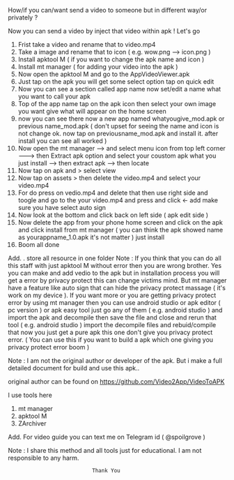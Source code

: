 How/if you can/want send a video to someone but in different way/or privately  ?

Now you can send a video by inject that video within apk ! Let's go

1. Frist take a video and rename that to video.mp4
2. Take a image and rename that to icon ( e.g. wow.png --> icon.png )
3. Install apktool M ( if you want to change the apk name and icon )
4. Install mt manager ( for adding your video into the apk )
5. Now open the apktool M and go to the AppVideoViewer.apk
6. Just tap on the apk you will get some select option tap on quick edit
7. Now you can see a section called app name now set/edit a name what you want to call your apk
8. Top of the app name tap on the apk icon then select your own image you want give what will appear on the home screen
9. now you can see there now a new app named whatyougive_mod.apk or previous name_mod.apk ( don't upset for seeing the name and icon is not  change ok. now tap on previousname_mod.apk and install it. after install you can see all worked )
10. Now open the mt manager --> and select menu icon from top left corner ---> then Extract apk option and select your coustom apk what you just install --> then extract apk --> then locate
11. Now tap on apk and > select view
12. Now tap on assets > then delete the video.mp4 and select your video.mp4
13. For do press on vedio.mp4 and delete that then use right side and toogle and go to the your video.mp4 and press and click <- add make sure you have select auto sign
14. Now look at the bottom and click back on left side ( apk edit side )
15. Now delete the app from your phone home screen and click on the apk and click install  from mt manager ( you can think the apk showed name as yourappname_1.0.apk it's not matter ) just install
16. Boom all done



Add. . store all resource in one folder
Note : If you think that you can do all this staff with just apktool M without error then you are wrong brother. Yes you can make and add vedio to the apk but in installation process you will get a error by privacy protect this can change victims mind. But mt manager have a feature like auto sign that can hide the privacy protect massage ( it's work on my device ). If you want more or you are getting privacy protect error by using mt manager then you can use  android studio or apk editor ( pc version ) or apk easy tool just go any of them ( e.g. android studio ) and import the apk and decompile then save the file and close and rerun that tool ( e.g. android studio ) import the decompile files and rebuid/compile that now you just get a pure apk this one don't give you privacy protect error. ( You can use this if you want to build a apk which one giving you privacy protect error boom )



Note : I am not the original author or developer of the apk. But i make a full detailed document for build and use this apk.. 

original author can be found on 
                             https://github.com/Video2App/VideoToAPK

I use tools here 

1. mt manager 
2. apktool M
3. ZArchiver

Add. For video guide you can text me on Telegram id ( @spoilgrove )

Note : I share this method and all tools just for educational. I am not responsible to any harm.

                               Thank You
